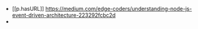 
- [[p.hasURL]] https://medium.com/edge-coders/understanding-node-js-event-driven-architecture-223292fcbc2d
- 